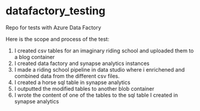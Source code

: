 # datafactory_testing
Repo for tests with Azure Data Factory

Here is the scope and process of the test:

1. I created csv tables for an imaginary riding school and uploaded them to a blog container
2. I created data factory and synapse analytics instances
3. I made a riding school pipeline in data studio where i enrichened and combined data from the different csv files. 
4. I created a horse sql table in synapse analytics 
5. I outputted the modified tables to another blob container
6. I wrote the content of one of the tables to the sql table I created in synapse analytics

